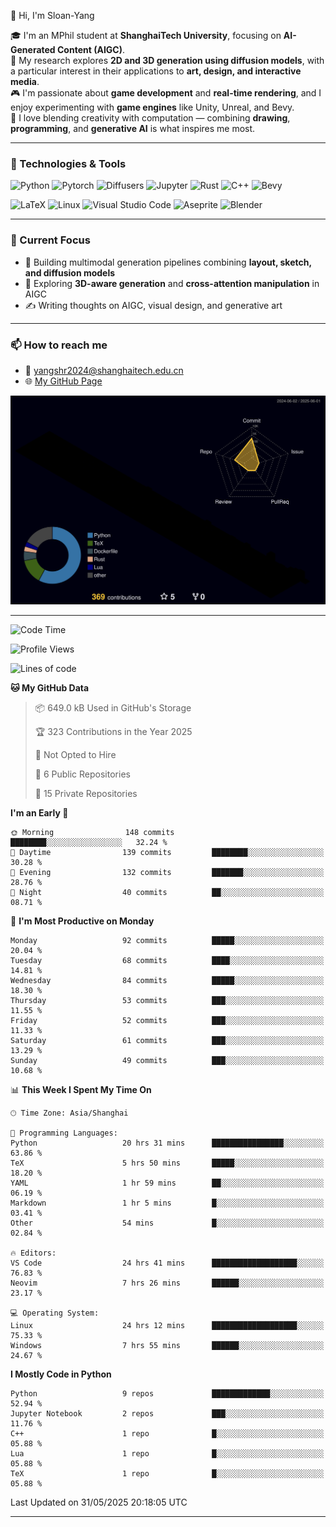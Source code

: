 👋 Hi, I'm Sloan-Yang

🎓 I'm an MPhil student at **ShanghaiTech University**, focusing on **AI-Generated Content (AIGC)**.  
🧠 My research explores **2D and 3D generation using diffusion models**, with a particular interest in their applications to **art, design, and interactive media**.  
🎮 I'm passionate about **game development** and **real-time rendering**, and I enjoy experimenting with **game engines** like Unity, Unreal, and Bevy.  
🎨 I love blending creativity with computation — combining **drawing**, **programming**, and **generative AI** is what inspires me most.

---

### 🧰 Technologies & Tools

![Python](https://img.shields.io/badge/python-%233776AB.svg?style=for-the-badge&logo=python&logoColor=white)
![Pytorch](https://img.shields.io/badge/pytorch-%23EE4C2C.svg?style=for-the-badge&logo=pytorch&logoColor=white)
![Diffusers](https://img.shields.io/badge/diffusers-HuggingFace-yellow?style=for-the-badge&logo=huggingface&logoColor=black)
![Jupyter](https://img.shields.io/badge/Jupyter-%23F37626.svg?style=for-the-badge&logo=Jupyter&logoColor=white)
![Rust](https://img.shields.io/badge/Rust-%23000000.svg?style=for-the-badge&logo=rust&logoColor=white)
![C++](https://img.shields.io/badge/C++-%2300599C.svg?style=for-the-badge&logo=c%2B%2B&logoColor=white)
![Bevy](https://img.shields.io/badge/Bevy-000000.svg?style=for-the-badge&logo=bevy&logoColor=white)

![LaTeX](https://img.shields.io/badge/LaTeX-47A141?style=for-the-badge&logo=latex&logoColor=white)
![Linux](https://img.shields.io/badge/Linux-FCC624?style=for-the-badge&logo=linux&logoColor=black)
![Visual Studio Code](https://img.shields.io/badge/VSCode-0078d7.svg?style=for-the-badge&logo=visual-studio-code&logoColor=white)
![Aseprite](https://img.shields.io/badge/Aseprite-FFFFFF?style=for-the-badge&logo=Aseprite&logoColor=%237D929E)
![Blender](https://img.shields.io/badge/Blender-F5792A?style=for-the-badge&logo=blender&logoColor=white)

---

### 🔭 Current Focus

- 🎨 Building multimodal generation pipelines combining **layout, sketch, and diffusion models**
- 🧪 Exploring **3D-aware generation** and **cross-attention manipulation** in AIGC
- ✍️ Writing thoughts on AIGC, visual design, and generative art

---

### 📫 How to reach me

- 📧 <a href="mailto:yangshr2024@shanghaitech.edu.cn">yangshr2024@shanghaitech.edu.cn</a>
- 🌐 [My GitHub Page](https://sloan-yang.github.io)  



![3D Profile](https://raw.githubusercontent.com/Sloan-Yang/Sloan-Yang/main/profile-3d-contrib/profile-night-rainbow.svg)

---


<!--START_SECTION:waka-->
![Code Time](http://img.shields.io/badge/Code%20Time-153%20hrs-blue)

![Profile Views](http://img.shields.io/badge/Profile%20Views-17-blue)

![Lines of code](https://img.shields.io/badge/From%20Hello%20World%20I%27ve%20Written-1.9%20million%20lines%20of%20code-blue)

**🐱 My GitHub Data** 

> 📦 649.0 kB Used in GitHub's Storage 
 > 
> 🏆 323 Contributions in the Year 2025
 > 
> 🚫 Not Opted to Hire
 > 
> 📜 6 Public Repositories 
 > 
> 🔑 15 Private Repositories 
 > 
**I'm an Early 🐤** 

```text
🌞 Morning                148 commits         ████████░░░░░░░░░░░░░░░░░   32.24 % 
🌆 Daytime                139 commits         ████████░░░░░░░░░░░░░░░░░   30.28 % 
🌃 Evening                132 commits         ███████░░░░░░░░░░░░░░░░░░   28.76 % 
🌙 Night                  40 commits          ██░░░░░░░░░░░░░░░░░░░░░░░   08.71 % 
```
📅 **I'm Most Productive on Monday** 

```text
Monday                   92 commits          █████░░░░░░░░░░░░░░░░░░░░   20.04 % 
Tuesday                  68 commits          ████░░░░░░░░░░░░░░░░░░░░░   14.81 % 
Wednesday                84 commits          █████░░░░░░░░░░░░░░░░░░░░   18.30 % 
Thursday                 53 commits          ███░░░░░░░░░░░░░░░░░░░░░░   11.55 % 
Friday                   52 commits          ███░░░░░░░░░░░░░░░░░░░░░░   11.33 % 
Saturday                 61 commits          ███░░░░░░░░░░░░░░░░░░░░░░   13.29 % 
Sunday                   49 commits          ███░░░░░░░░░░░░░░░░░░░░░░   10.68 % 
```


📊 **This Week I Spent My Time On** 

```text
🕑︎ Time Zone: Asia/Shanghai

💬 Programming Languages: 
Python                   20 hrs 31 mins      ████████████████░░░░░░░░░   63.86 % 
TeX                      5 hrs 50 mins       █████░░░░░░░░░░░░░░░░░░░░   18.20 % 
YAML                     1 hr 59 mins        ██░░░░░░░░░░░░░░░░░░░░░░░   06.19 % 
Markdown                 1 hr 5 mins         █░░░░░░░░░░░░░░░░░░░░░░░░   03.41 % 
Other                    54 mins             █░░░░░░░░░░░░░░░░░░░░░░░░   02.84 % 

🔥 Editors: 
VS Code                  24 hrs 41 mins      ███████████████████░░░░░░   76.83 % 
Neovim                   7 hrs 26 mins       ██████░░░░░░░░░░░░░░░░░░░   23.17 % 

💻 Operating System: 
Linux                    24 hrs 12 mins      ███████████████████░░░░░░   75.33 % 
Windows                  7 hrs 55 mins       ██████░░░░░░░░░░░░░░░░░░░   24.67 % 
```

**I Mostly Code in Python** 

```text
Python                   9 repos             █████████████░░░░░░░░░░░░   52.94 % 
Jupyter Notebook         2 repos             ███░░░░░░░░░░░░░░░░░░░░░░   11.76 % 
C++                      1 repo              █░░░░░░░░░░░░░░░░░░░░░░░░   05.88 % 
Lua                      1 repo              █░░░░░░░░░░░░░░░░░░░░░░░░   05.88 % 
TeX                      1 repo              █░░░░░░░░░░░░░░░░░░░░░░░░   05.88 % 
```




 Last Updated on 31/05/2025 20:18:05 UTC
<!--END_SECTION:waka-->

---





